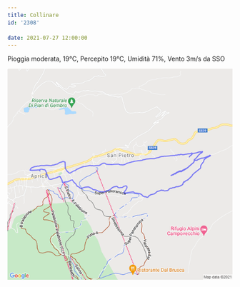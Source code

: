 ```yaml
---
title: Collinare
id: '2308'

date: 2021-07-27 12:00:00
---
```


Pioggia moderata, 19°C, Percepito 19°C, Umidità 71%, Vento 3m/s da SSO
<!-- more -->
![image](/images/2021/08/20210727-activity-map.png)
